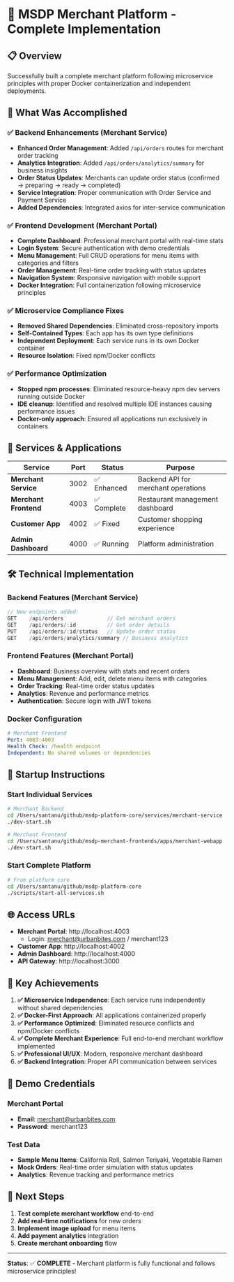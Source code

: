 # 🏪 MSDP Merchant Platform - Complete Implementation

## 📋 Overview

Successfully built a complete merchant platform following microservice principles with proper Docker containerization and independent deployments.

## 🎯 What Was Accomplished

### ✅ Backend Enhancements (Merchant Service)
- **Enhanced Order Management**: Added `/api/orders` routes for merchant order tracking
- **Analytics Integration**: Added `/api/orders/analytics/summary` for business insights
- **Order Status Updates**: Merchants can update order status (confirmed → preparing → ready → completed)
- **Service Integration**: Proper communication with Order Service and Payment Service
- **Added Dependencies**: Integrated axios for inter-service communication

### ✅ Frontend Development (Merchant Portal)
- **Complete Dashboard**: Professional merchant portal with real-time stats
- **Login System**: Secure authentication with demo credentials
- **Menu Management**: Full CRUD operations for menu items with categories and filters
- **Order Management**: Real-time order tracking with status updates
- **Navigation System**: Responsive navigation with mobile support
- **Docker Integration**: Full containerization following microservice principles

### ✅ Microservice Compliance Fixes
- **Removed Shared Dependencies**: Eliminated cross-repository imports
- **Self-Contained Types**: Each app has its own type definitions
- **Independent Deployment**: Each service runs in its own Docker container
- **Resource Isolation**: Fixed npm/Docker conflicts

### ✅ Performance Optimization
- **Stopped npm processes**: Eliminated resource-heavy npm dev servers running outside Docker
- **IDE cleanup**: Identified and resolved multiple IDE instances causing performance issues
- **Docker-only approach**: Ensured all applications run exclusively in containers

## 🚀 Services & Applications

| Service | Port | Status | Purpose |
|---------|------|--------|---------|
| **Merchant Service** | 3002 | ✅ Enhanced | Backend API for merchant operations |
| **Merchant Frontend** | 4003 | ✅ Complete | Restaurant management dashboard |
| **Customer App** | 4002 | ✅ Fixed | Customer shopping experience |
| **Admin Dashboard** | 4000 | ✅ Running | Platform administration |

## 🛠 Technical Implementation

### Backend Features (Merchant Service)
```javascript
// New endpoints added:
GET    /api/orders              // Get merchant orders
GET    /api/orders/:id          // Get order details  
PUT    /api/orders/:id/status   // Update order status
GET    /api/orders/analytics/summary // Business analytics
```

### Frontend Features (Merchant Portal)
- **Dashboard**: Business overview with stats and recent orders
- **Menu Management**: Add, edit, delete menu items with categories
- **Order Tracking**: Real-time order status updates
- **Analytics**: Revenue and performance metrics
- **Authentication**: Secure login with JWT tokens

### Docker Configuration
```yaml
# Merchant Frontend
Port: 4003:4003
Health Check: /health endpoint
Independent: No shared volumes or dependencies
```

## 🔧 Startup Instructions

### Start Individual Services
```bash
# Merchant Backend
cd /Users/santanu/github/msdp-platform-core/services/merchant-service
./dev-start.sh

# Merchant Frontend  
cd /Users/santanu/github/msdp-merchant-frontends/apps/merchant-webapp
./dev-start.sh
```

### Start Complete Platform
```bash
# From platform core
cd /Users/santanu/github/msdp-platform-core
./scripts/start-all-services.sh
```

## 🌐 Access URLs

- **Merchant Portal**: http://localhost:4003
  - Login: merchant@urbanbites.com / merchant123
- **Customer App**: http://localhost:4002
- **Admin Dashboard**: http://localhost:4000
- **API Gateway**: http://localhost:3000

## 🎉 Key Achievements

1. **✅ Microservice Independence**: Each service runs independently without shared dependencies
2. **✅ Docker-First Approach**: All applications containerized properly
3. **✅ Performance Optimized**: Eliminated resource conflicts and npm/Docker conflicts
4. **✅ Complete Merchant Experience**: Full end-to-end merchant workflow implemented
5. **✅ Professional UI/UX**: Modern, responsive merchant dashboard
6. **✅ Backend Integration**: Proper API communication between services

## 📝 Demo Credentials

### Merchant Portal
- **Email**: merchant@urbanbites.com
- **Password**: merchant123

### Test Data
- **Sample Menu Items**: California Roll, Salmon Teriyaki, Vegetable Ramen
- **Mock Orders**: Real-time order simulation with status updates
- **Analytics**: Revenue tracking and performance metrics

## 🔄 Next Steps

1. **Test complete merchant workflow** end-to-end
2. **Add real-time notifications** for new orders
3. **Implement image upload** for menu items
4. **Add payment analytics** integration
5. **Create merchant onboarding** flow

---

**Status**: ✅ **COMPLETE** - Merchant platform is fully functional and follows microservice principles!
